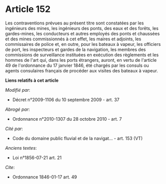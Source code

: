 # Article 152

Les contraventions prévues au présent titre sont constatées par les ingénieurs des mines, les    ingénieurs des ponts, des
eaux et des forêts, les gardes-mines, les conducteurs et autres employés des ponts et chaussées et des mines commissionnés à
cet effet, les maires et adjoints, les commissaires de police et, en outre, pour les bateaux à vapeur, les officiers de port,
les inspecteurs et gardes de la navigation, les membres des commissions de surveillance instituées en exécution des
règlements et les hommes de l'art qui, dans les ports étrangers, auront, en vertu de l'article 49 de l'ordonnance du 17
janvier 1846, été chargés par les consuls ou agents consulaires français de procéder aux visites des bateaux à vapeur.

**Liens relatifs à cet article**

_Modifié par_:

  - Décret n°2009-1106 du 10 septembre 2009 - art. 37

_Abrogé par_:

  - Ordonnance n°2010-1307 du 28 octobre 2010 - art. 7

_Cité par_:

  - Code du domaine public fluvial et de la navigat... - art. 153 (VT)

_Anciens textes_:

  - Loi n°1856-07-21 art. 21

_Cite_:

  - Ordonnance 1846-01-17 art. 49
